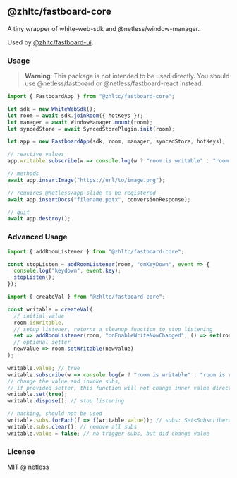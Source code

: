 ## @zhltc/fastboard-core

A tiny wrapper of white-web-sdk and @netless/window-manager.

Used by [@zhltc/fastboard-ui](https://github.com/netless-io/fastboard/tree/main/packages/fastboard-ui).

### Usage

> **Warning**: This package is not intended to be used directly. You should use @netless/fastboard or @netless/fastboard-react instead.

```ts
import { FastboardApp } from "@zhltc/fastboard-core";

let sdk = new WhiteWebSdk();
let room = await sdk.joinRoom({ hotKeys });
let manager = await WindowManager.mount(room);
let syncedStore = await SyncedStorePlugin.init(room);

let app = new FastboardApp(sdk, room, manager, syncedStore, hotKeys);

// reactive values
app.writable.subscribe(w => console.log(w ? "room is writable" : "room is readonly"));

// methods
await app.insertImage("https://url/to/image.png");

// requires @netless/app-slide to be registered
await app.insertDocs("filename.pptx", conversionResponse);

// quit
await app.destroy();
```

### Advanced Usage

```ts
import { addRoomListener } from "@zhltc/fastboard-core";

const stopListen = addRoomListener(room, "onKeyDown", event => {
  console.log("keydown", event.key);
  stopListen();
});

import { createVal } from "@zhltc/fastboard-core";

const writable = createVal(
  // initial value
  room.isWritable,
  // setup listener, returns a cleanup function to stop listening
  set => addRoomListener(room, "onEnableWriteNowChanged", () => set(room.isWritable)),
  // optional setter
  newValue => room.setWritable(newValue)
);

writable.value; // true
writable.subscribe(w => console.log(w ? "room is writable" : "room is readonly"));
// change the value and invoke subs,
// if provided setter, this function will not change inner value directly, instead it calls the setter
writable.set(true);
writable.dispose(); // stop listening

// hacking, should not be used
writable.subs.forEach(f => f(writable.value)); // subs: Set<Subscriber>
writable.subs.clear(); // remove all subs
writable.value = false; // no trigger subs, but did change value
```

### License

MIT @ [netless](https://github.com/netless-io)
